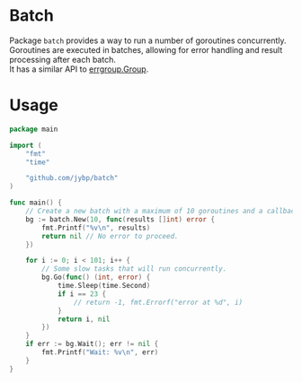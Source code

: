 # Batch 

Package `batch` provides a way to run a number of goroutines concurrently. Goroutines are executed in batches, allowing for error handling and result processing after each batch.  
It has a similar API to [errgroup.Group](https://pkg.go.dev/golang.org/x/sync/errgroup#Group).

# Usage 

```go
package main

import (
	"fmt"
	"time"

	"github.com/jybp/batch"
)

func main() {
	// Create a new batch with a maximum of 10 goroutines and a callback function.
	bg := batch.New(10, func(results []int) error {
		fmt.Printf("%v\n", results)
		return nil // No error to proceed.
	})

	for i := 0; i < 101; i++ {
		// Some slow tasks that will run concurrently.
		bg.Go(func() (int, error) {
			time.Sleep(time.Second)
			if i == 23 {
				// return -1, fmt.Errorf("error at %d", i)
			}
			return i, nil
		})
	}
	if err := bg.Wait(); err != nil {
		fmt.Printf("Wait: %v\n", err)
	}
}
```
